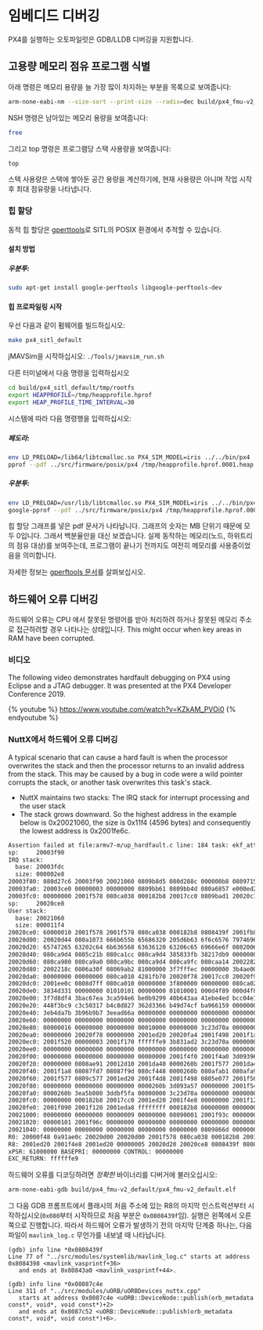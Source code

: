 # 임베디드 디버깅

PX4를 실행하는 오토파일럿은 GDB/LLDB 디버깅을 지원합니다.

## 고용량 메모리 점유 프로그램 식별

아래 명령은 메모리 용량을 늘 가장 많이 차지하는 부분을 목록으로 보여줍니다:

```bash
arm-none-eabi-nm --size-sort --print-size --radix=dec build/px4_fmu-v2_default/px4_fmu-v2_default.elf | grep " [bBdD] "
```

NSH 명령은 남아있는 메모리 용량을 보여줍니다:

```bash
free
```

그리고 top 명령은 프로그램당 스택 사용량을 보여줍니다:

    top
    

스택 사용량은 스택에 쌓아둔 공간 용량을 계산하기에, 현재 사용량은 아니며 작업 시작 후 최대 점유량을 나타냅니다.

### 힙 할당

동적 힙 할당은 [gperttools](https://github.com/gperftools/gperftools)로 SITL의 POSIX 환경에서 추적할 수 있습니다.

#### 설치 방법

##### 우분투:

```bash
sudo apt-get install google-perftools libgoogle-perftools-dev
```

#### 힙 프로파일링 시작

우선 다음과 같이 펌웨어를 빌드하십시오:

```bash
make px4_sitl_default
```

jMAVSim을 시작하십시오: `./Tools/jmavsim_run.sh`

다른 터미널에서 다음 명령을 입력하십시오

```bash
cd build/px4_sitl_default/tmp/rootfs
export HEAPPROFILE=/tmp/heapprofile.hprof
export HEAP_PROFILE_TIME_INTERVAL=30
```

시스템에 따라 다음 명령행을 입력하십시오:

##### 페도라:

```bash
env LD_PRELOAD=/lib64/libtcmalloc.so PX4_SIM_MODEL=iris ../../bin/px4 ../../../../ROMFS/px4fmu_common -s etc/init.d-posix/rcS
pprof --pdf ../src/firmware/posix/px4 /tmp/heapprofile.hprof.0001.heap > heap.pdf
```

##### 우분투:

```bash
env LD_PRELOAD=/usr/lib/libtcmalloc.so PX4_SIM_MODEL=iris ../../bin/px4 ../../../../ROMFS/px4fmu_common -s etc/init.d-posix/rcS
google-pprof --pdf ../src/firmware/posix/px4 /tmp/heapprofile.hprof.0001.heap > heap.pdf
```

힙 할당 그래프를 넣은 pdf 문서가 나타납니다. 그래프의 숫자는 MB 단위기 때문에 모두 0입니다. 그래서 백분율만을 대신 보겠습니다. 실제 동작하는 메모리(노드, 하위트리의 점유 대상)를 보여주는데, 프로그램이 끝나기 전까지도 여전히 메모리를 사용중이었음을 의미합니다.

자세한 정보는 [gperftools 문서](https://htmlpreview.github.io/?https://github.com/gperftools/gperftools/blob/master/docs/heapprofile.html)를 살펴보십시오.

## 하드웨어 오류 디버깅

하드웨어 오류는 CPU 에서 잘못된 명령어를 받아 처리하려 하거나 잘못된 메모리 주소로 접근하려할 경우 나타나는 상태입니다. This might occur when key areas in RAM have been corrupted.

### 비디오

The following video demonstrates hardfault debugging on PX4 using Eclipse and a JTAG debugger. It was presented at the PX4 Developer Conference 2019.

{% youtube %} https://www.youtube.com/watch?v=KZkAM_PVOi0 {% endyoutube %}

### NuttX에서 하드웨어 오류 디버깅

A typical scenario that can cause a hard fault is when the processor overwrites the stack and then the processor returns to an invalid address from the stack. This may be caused by a bug in code were a wild pointer corrupts the stack, or another task overwrites this task's stack.

* NuttX maintains two stacks: The IRQ stack for interrupt processing and the user stack
* The stack grows downward. So the highest address in the example below is 0x20021060, the size is 0x11f4 (4596 bytes) and consequently the lowest address is 0x2001fe6c.

```bash
Assertion failed at file:armv7-m/up_hardfault.c line: 184 task: ekf_att_pos_estimator
sp:     20003f90
IRQ stack:
  base: 20003fdc
  size: 000002e8
20003f80: 080d27c6 20003f90 20021060 0809b8d5 080d288c 000000b8 08097155 00000010
20003fa0: 20003ce0 00000003 00000000 0809bb61 0809bb4d 080a6857 e000ed24 080a3879
20003fc0: 00000000 2001f578 080ca038 000182b8 20017cc0 0809bad1 20020c14 00000000
sp:     20020ce8
User stack:
  base: 20021060
  size: 000011f4
20020ce0: 60000010 2001f578 2001f578 080ca038 000182b8 0808439f 2001fb88 20020d4c
20020d00: 20020d44 080a1073 666b655b 65686320 205d6b63 6f6c6576 79746963 76696420
20020d20: 65747265 63202c64 6b636568 63636120 63206c65 69666e6f 08020067 0805c4eb
20020d40: 080ca9d4 0805c21b 080ca1cc 080ca9d4 385833fb 38217db9 00000000 080ca964
20020d60: 080ca980 080ca9a0 080ca9bc 080ca9d4 080ca9fc 080caa14 20022824 00000002
20020d80: 2002218c 0806a30f 08069ab2 81000000 3f7fffec 00000000 3b4ae00c 3b12eaa6
20020da0: 00000000 00000000 080ca010 4281fb70 20020f78 20017cc0 20020f98 20017cdc
20020dc0: 2001ee0c 0808d7ff 080ca010 00000000 3f800000 00000000 080ca020 3aa35c4e
20020de0: 3834d331 00000000 01010101 00000000 01010001 000d4f89 000d4f89 000f9fda
20020e00: 3f7d8df4 3bac67ea 3ca594e6 be0b9299 40b643aa 41ebe4ed bcc04e1b 43e89c96
20020e20: 448f3bc9 c3c50317 b4c8d827 362d3366 b49d74cf ba966159 00000000 00000000
20020e40: 3eb4da7b 3b96b9b7 3eead66a 00000000 00000000 00000000 00000000 00000000
20020e60: 00000000 00000000 00000000 00000000 00000000 00000000 00000000 00000000
20020e80: 00000016 00000000 00000000 00010000 00000000 3c23d70a 00000000 00000000
20020ea0: 00000000 20020f78 00000000 2001ed20 20020fa4 2001f498 2001f1a8 2001f500
20020ec0: 2001f520 00000003 2001f170 ffffffe9 3b831ad2 3c23d70a 00000000 00000000
20020ee0: 00000000 00000000 00000000 00000000 00000000 00000000 00000000 00000000
20020f00: 00000000 00000000 00000000 00000000 2001f4f0 2001f4a0 3d093964 00000001
20020f20: 00000000 0808ae91 20012d10 2001da40 0000260b 2001f577 2001da40 0000260b
20020f40: 2001f1a8 08087fd7 08087f9d 080cf448 0000260b 080afab1 080afa9d 00000003
20020f60: 2001f577 0809c577 2001ed20 2001f4d8 2001f498 0805e077 2001f568 20024540
20020f80: 00000000 00000000 00000000 0000260b 3d093a57 00000000 2001f540 2001f4f0
20020fa0: 0000260b 3ea5b000 3ddbf5fa 00000000 3c23d70a 00000000 00000000 000f423f
20020fc0: 00000000 000182b8 20017cc0 2001ed20 2001f4e8 00000000 2001f120 0805ea0d
20020fe0: 2001f090 2001f120 2001eda8 ffffffff 000182b8 00000000 00000000 00000000
20021000: 00000000 00000000 00000009 00000000 08090001 2001f93c 0000000c 00000000
20021020: 00000101 2001f96c 00000000 00000000 00000000 00000000 00000000 00000000
20021040: 00000000 00000000 00000000 00000000 00000000 0809866d 00000000 00000000
R0: 20000f48 0a91ae0c 20020d00 20020d00 2001f578 080ca038 000182b8 20017cc0
R8: 2001ed20 2001f4e8 2001ed20 00000005 20020d20 20020ce8 0808439f 08087c4e
xPSR: 61000000 BASEPRI: 00000000 CONTROL: 00000000
EXC_RETURN: ffffffe9
```

하드웨어 오류를 디코딩하려면 *정확한* 바이너리를 디버거에 불러오십시오:

```bash
arm-none-eabi-gdb build/px4_fmu-v2_default/px4_fmu-v2_default.elf
```

그 다음 GDB 프롬프트에서 플래시의 처음 주소에 있는 R8의 마지막 인스트럭션부터 시작하십시오(`0x080`부터 시작하므로 처음 부분은 `0x0808439f`임). 실행은 왼쪽에서 오른쪽으로 진행합니다. 따라서 하드웨어 오류가 발생하기 전의 마지막 단계중 하나는, 다음 파일이 ```mavlink_log.c``` 무언가를 내보낼 때 나타납니다.

```gdb
(gdb) info line *0x0808439f
Line 77 of "../src/modules/systemlib/mavlink_log.c" starts at address 0x8084398 <mavlink_vasprintf+36>
   and ends at 0x80843a0 <mavlink_vasprintf+44>.
```

```gdb
(gdb) info line *0x08087c4e
Line 311 of "../src/modules/uORB/uORBDevices_nuttx.cpp"
   starts at address 0x8087c4e <uORB::DeviceNode::publish(orb_metadata const*, void*, void const*)+2>
   and ends at 0x8087c52 <uORB::DeviceNode::publish(orb_metadata const*, void*, void const*)+6>.
```